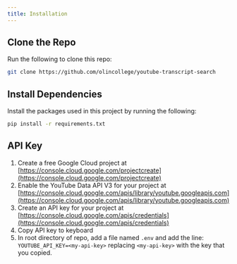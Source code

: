 ```yaml
---
title: Installation
---
```


## Clone the Repo
Run the following to clone this repo:
```bash
git clone https://github.com/olincollege/youtube-transcript-search
```

## Install Dependencies
Install the packages used in this project by running the following:

```bash
pip install -r requirements.txt
```

## API Key

 1. Create a free Google Cloud project at [https://console.cloud.google.com/projectcreate](https://console.cloud.google.com/projectcreate)
 2. Enable the YouTube Data API V3 for your project at [https://console.cloud.google.com/apis/library/youtube.googleapis.com](https://console.cloud.google.com/apis/library/youtube.googleapis.com)
 3. Create an API key for your project at [https://console.cloud.google.com/apis/credentials](https://console.cloud.google.com/apis/credentials)
 4. Copy API key to keyboard
 5. In root directory of repo, add a file named `.env` and add the line: `YOUTUBE_API_KEY=<my-api-key>` replacing `<my-api-key>` with the key that you copied.